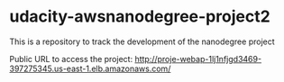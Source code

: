 # udacity-awsnanodegree-project2
This is a repository to track the development of the nanodegree project


Public URL to access the project: http://proje-webap-1lj1nfjgd3469-397275345.us-east-1.elb.amazonaws.com/
